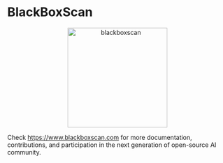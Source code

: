 # BlackBoxScan
<div align="center">
  <img width="228" alt="blackboxscan" src="https://github.com/user-attachments/assets/2cb1b82c-137b-414f-be74-8b84ca4cf100">
</div>


Check https://www.blackboxscan.com for more documentation, contributions, and participation in the next generation of open-source AI community.

